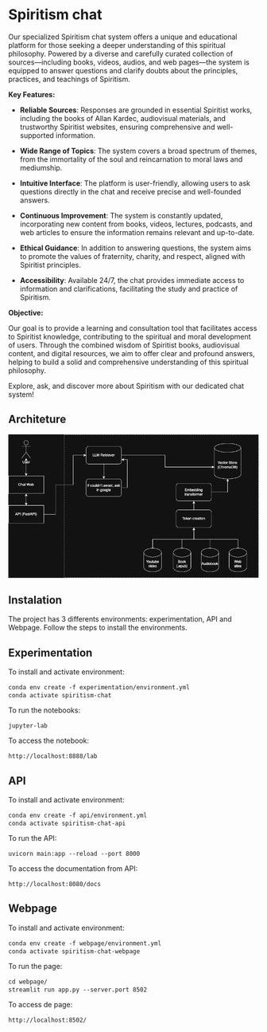 # Spiritism chat

Our specialized Spiritism chat system offers a unique and educational platform for those seeking a deeper understanding of this spiritual philosophy. Powered by a diverse and carefully curated collection of sources—including books, videos, audios, and web pages—the system is equipped to answer questions and clarify doubts about the principles, practices, and teachings of Spiritism.

**Key Features:**

- **Reliable Sources**: Responses are grounded in essential Spiritist works, including the books of Allan Kardec, audiovisual materials, and trustworthy Spiritist websites, ensuring comprehensive and well-supported information.

- **Wide Range of Topics**: The system covers a broad spectrum of themes, from the immortality of the soul and reincarnation to moral laws and mediumship.

- **Intuitive Interface**: The platform is user-friendly, allowing users to ask questions directly in the chat and receive precise and well-founded answers.

- **Continuous Improvement**: The system is constantly updated, incorporating new content from books, videos, lectures, podcasts, and web articles to ensure the information remains relevant and up-to-date.

- **Ethical Guidance**: In addition to answering questions, the system aims to promote the values of fraternity, charity, and respect, aligned with Spiritist principles.

- **Accessibility**: Available 24/7, the chat provides immediate access to information and clarifications, facilitating the study and practice of Spiritism.

**Objective:**

Our goal is to provide a learning and consultation tool that facilitates access to Spiritist knowledge, contributing to the spiritual and moral development of users. Through the combined wisdom of Spiritist books, audiovisual content, and digital resources, we aim to offer clear and profound answers, helping to build a solid and comprehensive understanding of this spiritual philosophy.

Explore, ask, and discover more about Spiritism with our dedicated chat system!

## Architeture

![architeture image](https://github.com/arrudamichel/project__spiritism_chat/blob/main/image/LLM%20Spiritism%20Chat.png)

## Instalation

The project has 3 differents environments: experimentation, API and Webpage. Follow the steps to install the environments.

## Experimentation

To install and activate environment:
```
conda env create -f experimentation/environment.yml
conda activate spiritism-chat
```

To run the notebooks:
```
jupyter-lab
```

To access the notebook:

```
http://localhost:8888/lab
```

## API

To install and activate environment:
```
conda env create -f api/environment.yml
conda activate spiritism-chat-api
```


To run the API:
```
uvicorn main:app --reload --port 8000
```

To access the documentation from API:

```
http://localhost:8080/docs
```

## Webpage

To install and activate environment:
```
conda env create -f webpage/environment.yml
conda activate spiritism-chat-webpage
```

To run the page:

```
cd webpage/
streamlit run app.py --server.port 8502
```

To access de page:
```
http://localhost:8502/
```
